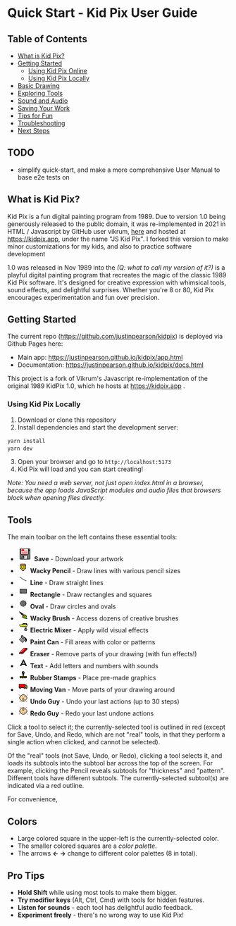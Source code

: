 # Quick Start - Kid Pix User Guide

## Table of Contents

- [What is Kid Pix?](#what-is-kid-pix)
- [Getting Started](#getting-started)
  - [Using Kid Pix Online](#using-kid-pix-online)
  - [Using Kid Pix Locally](#using-kid-pix-locally)
- [Basic Drawing](#basic-drawing)
- [Exploring Tools](#exploring-tools)
- [Sound and Audio](#sound-and-audio)
- [Saving Your Work](#saving-your-work)
- [Tips for Fun](#tips-for-fun)
- [Troubleshooting](#troubleshooting)
- [Next Steps](#next-steps)

## TODO

- simplify quick-start, and make a more comprehensive User Manual to base e2e tests on

## What is Kid Pix?

Kid Pix is a fun digital painting program from 1989. Due to version 1.0 being generously released to the public domain, it was re-implemented in 2021 in HTML / Javascript by GitHub user vikrum, [here](https://github.com/vikrum/kidpix/) and hosted at <https://kidpix.app>, under the name "JS Kid Pix". I forked this version to make minor customizations for my kids, and also to practice software development

1.0 was released in Nov 1989 into the _(Q: what to call my version of it?)_ is a playful digital painting program that recreates the magic of the classic 1989 Kid Pix software. It's designed for creative expression with whimsical tools, sound effects, and delightful surprises. Whether you're 8 or 80, Kid Pix encourages experimentation and fun over precision.

## Getting Started

The current repo (https://github.com/justinpearson/kidpix) is deployed via Github Pages here:

- Main app: https://justinpearson.github.io/kidpix/app.html
- Documentation: https://justinpearson.github.io/kidpix/docs.html

This project is a fork of Vikrum's Javascript re-implementation of the original 1989 KidPix 1.0, which he hosts at https://kidpix.app .

### Using Kid Pix Locally

1. Download or clone this repository
2. Install dependencies and start the development server:

```bash
yarn install
yarn dev
```

3. Open your browser and go to `http://localhost:5173`
4. Kid Pix will load and you can start creating!

_Note: You need a web server, not just open index.html in a browser, because the app loads JavaScript modules and audio files that browsers block when opening files directly._

## Tools

The main toolbar on the left contains these essential tools:

- ![Save](assets/kp-m_27.png) **Save** - Download your artwork
- ![Wacky Pencil](assets/kp-m_28.png) **Wacky Pencil** - Draw lines with various pencil sizes
- ![Line](assets/kp-m_29.png) **Line** - Draw straight lines
- ![Rectangle](assets/kp-m_30.png) **Rectangle** - Draw rectangles and squares
- ![Oval](assets/kp-m_31.png) **Oval** - Draw circles and ovals
- ![Wacky Brush](assets/kp-m_32.png) **Wacky Brush** - Access dozens of creative brushes
- ![Electric Mixer](assets/kp-m_33.png) **Electric Mixer** - Apply wild visual effects
- ![Paint Can](assets/kp-m_34.png) **Paint Can** - Fill areas with color or patterns
- ![Eraser](assets/kp-m_35.png) **Eraser** - Remove parts of your drawing (with fun effects!)
- ![Text](assets/kp-m_36.png) **Text** - Add letters and numbers with sounds
- ![Rubber Stamps](assets/kp-m_37.png) **Rubber Stamps** - Place pre-made graphics
- ![Moving Van](assets/kp-m_38.png) **Moving Van** - Move parts of your drawing around
- ![Undo Guy](assets/kp-m_39.png) **Undo Guy** - Undo your last actions (up to 30 steps)
- ![Redo Guy](assets/kp-m_40.png) **Redo Guy** - Redo your last undone actions

Click a tool to select it; the currently-selected tool is outlined in red (except for Save, Undo, and Redo, which are not "real" tools, in that they perform a single action when clicked, and cannot be selected).

Of the "real" tools (not Save, Undo, or Redo), clicking a tool selects it, and loads its subtools into the subtool bar across the top of the screen. For example, clicking the Pencil reveals subtools for "thickness" and "pattern". Different tools have different subtools. The currently-selected subtool(s) are indicated via a red outline.

For convenience,

## Colors

- Large colored square in the upper-left is the currently-selected color.
- The smaller colored squares are a _color palette_.
- The arrows **← →** change to different color palettes (8 in total).

## Pro Tips

- **Hold Shift** while using most tools to make them bigger.
- **Try modifier keys** (Alt, Ctrl, Cmd) with tools for hidden features.
- **Listen for sounds** - each tool has delightful audio feedback.
- **Experiment freely** - there's no wrong way to use Kid Pix!
